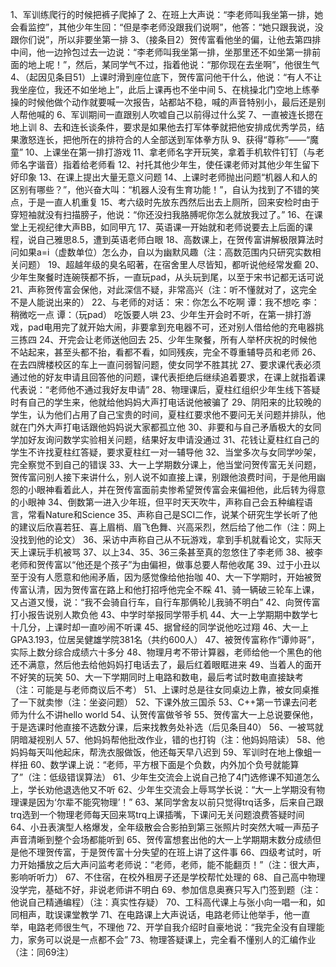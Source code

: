 1、军训练爬行的时候把裤子爬掉了
2、在班上大声说：“李老师叫我坐第一排，她会看监控”，其他少年生回：“但是李老师没跟我们说啊”，他答：“她只跟我说，没跟你们说”，所以非要坐第一排
3、（接条目2）贺传富看他坐的偏，让他去第四排中间，他一边拎包过去一边说：“李老师叫我坐第一排，坐那里还不如坐第一排前面的地上呢！”，然后，某同学气不过，指着他说：“那你现在去坐啊”，他很生气
4、（起因见条目51）上课时滑到座位底下，贺传富问他干什么，他说：“有人不让我坐座位，我还不如坐地上”，此后上课再也不坐中间
5、在桃操北门空地上练拳操的时候他做个动作就要喊一次报告，站都站不稳，喊的声音特别小，最后还是别人帮他喊的
6、军训期间一直跟别人吹嘘自己以前得过什么奖
7、一直被连长摁在地上训
8、去和连长谈条件，要求是如果他去打军体拳就把他安排成优秀学员，结果激怒连长，把他所在的排符合的人全部送到军体拳方队
9、获得“尊称”——“魔童”
10、上课坐在第一排打游戏
11、拿老师名字开玩笑，拿着手机软件钉钉（与老师名字谐音）指着给老师看
12、衬托其他少年生，使任课老师对其他少年生留下好印象
13、在课上提出大量无意义问题
14、上课时老师抛出问题“机器人和人的区别有哪些？”，他兴奋大叫：“机器人没有生育功能！”，自认为找到了不错的笑点，于是一直人机重复
15、考六级时先放东西然后出去上厕所，回来安检时由于穿短袖就没有扫描膀子，他说：“你还没扫我胳膊呢你怎么就放我过了。”
16、在课堂上无视纪律大声BB，如同甲亢
17、英语课一开始就和老师说要去上后面的课程，说自己雅思8.5，遭到英语老师白眼
18、高数课上，在贺传富讲解极限算法时问如果a=i（虚数单位）怎么办，自以为幽默风趣（注：高数范围内只研究实数相关问题）
19、超越年级的臭名昭著，在宿舍里人尽皆知，都听说他经常发癫
20、少年生聚餐时连碗筷都不拆，一直玩pad，从头玩到尾，以至于宋书记都无话可说
21、声称贺传富会保他，对此深信不疑，非常高兴（注：听不懂就对了，这完全不是人能说出来的）
22、与老师的对话：
宋：你怎么不吃啊
谭：我不想吃
李：稍微吃一点
谭：（玩pad）
吃饭要人哄
23、少年生开会时不听，在第一排打游戏，pad电用完了就开始大闹，非要拿到充电器不可，还对别人借给他的充电器挑三拣四
24、开完会让老师送他回去
25、少年生聚餐，所有人举杯庆祝的时候他不站起来，甚至头都不抬，看都不看，如同残疾，完全不尊重辅导员和老师
26、在去四牌楼校区的车上一直问弱智问题，使女同学不胜其扰
27、要求课代表必须通过他的好友申请且回答他的问题，课代表拒绝后继续追着要求，在课上就指着课代表说：“老师他不通过我好友申请”
28、物理课后，夏柱红组织少年生线下答疑时有自己的学生来，他就给他妈妈大声打电话说他被骗了
29、阴阳来的比较晚的学生，认为他们占用了自己宝贵的时间，夏柱红要求他不要问无关问题并排队，他就在门外大声打电话跟他妈妈说大家都孤立他
30、非要和与自己矛盾极大的女同学加好友询问数学实验相关问题，结果好友申请没通过
31、花钱让夏柱红自己的学生不许找夏柱红答疑，要求夏柱红一对一辅导他
32、当堂多次与女同学吵架，完全察觉不到自己的错误
33、大一上学期数分课上，他当堂问贺传富无关问题，贺传富问别人接下来讲什么，别人说不如直接上课，别跟他浪费时间，于是他用幽怨的小眼神看着此人，并在贺传富面前卖惨希望贺传富会来偏袒他，此后转为得意的小眼神
34、倒数第一进入少年班，但平时天天吹牛，声称自己会五种编程语言，常看Nature和Science
35、声称自己是SCI二作，说某个研究生学长听了他的建议后欣喜若狂、喜上眉梢、眉飞色舞、兴高采烈，然后给了他二作（注：网上没找到他的论文）
36、采访中声称自己从不玩游戏，拿到手机就看论文，实际天天上课玩手机被骂
37、以上34、35、36三条甚至真的忽悠住了李老师
38、被李老师和贺传富以“他还是个孩子”为由偏袒，做事总要人帮他收尾
39、过于小丑以至于没有人愿意和他闹矛盾，因为感觉像给他抬咖
40、大一下学期时，开始被贺传富认清，因为贺传富在路上和他打招呼他完全不睬
41、骑一辆破三轮车上课，又占道又慢，说：“我不会骑自行车，自行车那俩轮儿我骑不明白”
42、向贺传富打小报告说别人欺负他
43、中学时举报同学带手机
44、大一上学期期中数学七十几分，上课时却一直吵闹不听课
45、据曾经的同学说他吃过翔
46、大一上GPA3.193，位居吴健雄学院381名（共约600人）
47、被贺传富称作“谭帅哥”，实际上数分综合成绩六十多分
48、物理月考不带计算器，老师给他一个黑色的他还不满意，然后他去给他妈妈打电话去了，最后红着眼眶进来
49、当着人的面开不好笑的玩笑
50、大一下学期同时上电路和数电，最后考试时数电直接缺考（注：可能是与老师商议后不考）
51、上课时总是往女同桌边上靠，被女同桌推了一下就卖惨（注：坐姿问题）
52、下课外放三国杀
53、C++第一节课去问老师为什么不讲hello world
54、认贺传富做爷爷
55、贺传富大一上总说要保他，于是选课时他直接不选数分课，后来找教务处补选（后见条目40）
56、一被骂就阴暗凝视别人
57、他妈妈帮他批改作业，错的也打钩（注：他妈妈陪读）
58、他妈妈每天叫他起床，帮洗衣服做饭，他还每天早八迟到
59、军训时在地上像蛆一样扭
60、数学课上说：“老师，平方根下面是个负数，内外加个负号就能算了”（注：低级错误算法）
61、少年生交流会上说自己抢了4门选修课不知道怎么上，学长劝他退选他又不听
62、少年生交流会上辱骂学长说：“大一上学期没有物理课是因为‘尔辈不能究物理’！”
63、某同学舍友以前只觉得trq话多，后来自己跟trq选到一个物理老师每天回来骂trq上课插嘴，下课问无关问题浪费答疑时间
64、小丑表演型人格爆发，全年级散会合影拍到第三张照片时突然大喊一声茄子声音清晰到整个会场都能听到
65、贺传富想套出他的大一上学期期末数分成绩但是他不理贺传富，于是贺传富十分失望的在班上讲了这件事
66、四级考试时，听力开始播放之后大声问监考老师说：“老师，老师，能不能翻页！”（注：很大声，影响听听力）
67、不住宿，在校外租房子还是学校帮忙处理的
68、自己高中物理没学完，基础不好，非说老师讲不明白
69、参加信息奥赛只写入门签到题（注：他说自己精通编程）（注：真实性存疑）
70、工科高代课上与张小向一唱一和，如同相声，耽误课堂教学
71、在电路课上大声说话，电路老师让他举手，他一直举，电路老师很生气，不理他
72、开学自我介绍时自豪地说：“我完全没有自理能力，家务可以说是一点都不会”
73、物理答疑课上，完全看不懂别人的汇编作业（注：同69注）
